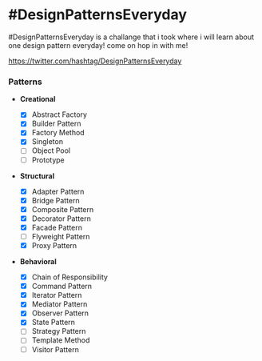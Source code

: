# #DesignPatternsEveryday

#DesignPatternsEveryday is a challange that i took where i will learn about one design pattern everyday! come on hop in with me!

https://twitter.com/hashtag/DesignPatternsEveryday

### Patterns

- **Creational**

  - [x] Abstract Factory
  - [x] Builder Pattern
  - [x] Factory Method
  - [x] Singleton
  - [ ] Object Pool
  - [ ] Prototype

- **Structural**

  - [x] Adapter Pattern
  - [x] Bridge Pattern
  - [x] Composite Pattern
  - [x] Decorator Pattern
  - [x] Facade Pattern
  - [ ] Flyweight Pattern
  - [x] Proxy Pattern

- **Behavioral**
  - [x] Chain of Responsibility
  - [x] Command Pattern
  - [x] Iterator Pattern
  - [x] Mediator Pattern
  - [x] Observer Pattern
  - [x] State Pattern
  - [ ] Strategy Pattern
  - [ ] Template Method
  - [ ] Visitor Pattern
